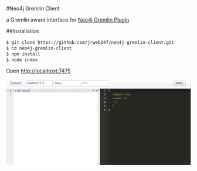 #Neo4j Gremlin Client

a Gremlin aware interface for  [Neo4j Gremlin Plugin](https://github.com/thinkaurelius/neo4j-gremlin-plugin)


##Installation

    $ git clone https://github.com/jrweb247/neo4j-gremlin-client.git
    $ cd neo4j-gremlin-client
    $ npm install
    $ node index
   Open [http://localhost:7475](http://localhost:7475)

![Neo4j Gremlin Client](https://raw.githubusercontent.com/jrweb247/neo4j-gremlin-client-interface/master/public/img/neo4j-gremlin-client.png)
